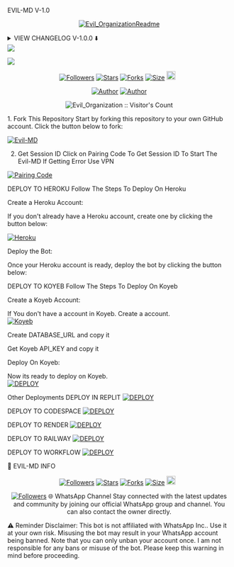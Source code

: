 EVIL-MD V-1.0
<p align="center"> <a href="https://github.com/Jeeryblow/Evil-MD"><img src="http://readme-typing-svg.herokuapp.com?color=red&center=true&vCenter=true&multiline=false&lines=Evil-MD-+v1.0+MultiDevice;Developed+by+Evil_Organization;Give+star+and+forks+this+Repo+🌟" alt="Evil_OrganizationReadme"></a> </p> <details> <summary> VIEW CHANGELOG V-1.0.0 ⬇️ </summary>
All Downloaders Fixed Now.
Reply With Status Seen Added.
Added Control Bot Via Commands.
Overall Performance Improved.
</details>
<a><img src='https://i.imgur.com/LyHic3i.gif'/></a>


<a><img src='https://i.imgur.com/LyHic3i.gif'/></a>

<p align="center"> <a href="https://github.com/Jeeryblow/Evil-MD/followers"><img title="Followers" src="https://img.shields.io/github/followers/Jeeryblow?color=blue&style=flat-square"></a> <a href="https://github.com/Jeeryblow/Evil-MD/stargazers/"><img title="Stars" src="https://img.shields.io/github/stars/Jeeryblow/Evil-MD?color=blue&style=flat-square"></a> <a href="https://github.com/Jeeryblow/Evil-MD/network/members"><img title="Forks" src="https://img.shields.io/github/forks/Jeeryblow/Evil-MD?color=blue&style=flat-square"></a> <a href="https://github.com/Jeeryblow/Evil-MD/"><img title="Size" src="https://img.shields.io/github/repo-size/Jeeryblow/Evil-MD?style=flat-square&color=green"></a> <a href="https://github.com/Jeeryblow/Evil-MD/graphs/commit-activity"><img height="20" src="https://img.shields.io/badge/Maintained%3F-yes-green.svg"></a>   </p> <p align='center'> </p> <p align="center"> <a href="https://github.com/Jeeryblow/Evil-MD"><img title="Author" src="https://img.shields.io/badge/Evil_Organization-black?style=for-the-badge&logo=Github"></a> <a href="https://whatsapp.com/channel/0029VafPB5BC1Fu9h6K7x812"><img title="Author" src="https://img.shields.io/badge/CHANNEL-black?style=for-the-badge&logo=whatsapp"></a> <p align="center"><img src="https://profile-counter.glitch.me/{Evil-MD}/count.svg" alt="Evil_Organization :: Visitor's Count" old_src="https://profile-counter.glitch.me/{Evil_Organization}/count.svg" /></p>
1. Fork This Repository
Start by forking this repository to your own GitHub account. Click the button below to fork:

<a href="https://github.com/Jeeryblow/Evil-MD/fork"><img title="Evil-MD" src="https://img.shields.io/badge/FORK-EVIL-MD-h?color=blue&style=for-the-badge&logo=stackshare"></a>

2. Get Session ID
Click on Pairing Code To Get Session ID To Start The Evil-MD If Getting Error Use VPN

<a href='https://evilmd.onrender.com' target="_blank"><img alt='Pairing Code' src='https://img.shields.io/badge/Get Pairing Code-black?style=for-the-badge&logo=opencv&logoColor=red'/></a>

DEPLOY TO HEROKU
Follow The Steps To Deploy On Heroku

Create a Heroku Account:

If you don't already have a Heroku account, create one by clicking the button below:

<a href='https://signup.heroku.com/' target="_blank"><img alt='Heroku' src='https://img.shields.io/badge/-Create-black?style=for-the-badge&logo=heroku&logoColor=red'/></a>

Deploy the Bot:

Once your Heroku account is ready, deploy the bot by clicking the button below:



DEPLOY TO KOYEB
Follow The Steps To Deploy On Koyeb

Create a Koyeb Account:

If You don't have a account in Koyeb. Create a account.
<br>
<a href='https://app.koyeb.com/auth/signup' target="_blank"><img alt='Koyeb' src='https://img.shields.io/badge/-Create-black?style=for-the-badge&logo=koyeb&logoColor=white'/></a>

Create DATABASE_URL and copy it

Get Koyeb API_KEY and copy it

Deploy On Koyeb:

Now its ready to deploy on Koyeb.
<br>
<a href='https://app.koyeb.com/services/deploy?type=git&repository=Jeeryblow/Evil-MD&ports=3000;http;/&env[SESSION_ID]=null&env[DATABASE_URL]=null&env[KOYEB_API]=null&env[MODE]=public&env[PREFIX]=.&env&env[PORT]=3000&[KOYEB]=true&env[OWNER_NUMBER]=,null&env[OWNER_NAME]=Evil_Organization&env[AUTO_REJECT_CALLS]=false&env[WELCOME]=false&env[AUTO_READ_STATUS]=true&env[STATUS_READ_MSG]=Evil-MD&env[AUTO_REPLY_STATUS]=true&env[AUTO_READ_MESSAGES]=false&env[ALWAYS_ONLINE]=false&env[AUTO_RECORDING]=false&env[AUTO_TYPING]=false&env[AUTO_REACT]=false&env[AUTO_BLOCK]=false&name=null&env[KOYEB_NAME]=evilmd&builder=dockerfile' target="_blank"><img alt='DEPLOY' src='https://img.shields.io/badge/-KOYEB-blue?style=for-the-badge&logo=koyeb&logoColor=white'/></a>

Other Deployments
DEPLOY IN REPLIT
<a href='https://repl.it/github/Jeeryblow/Evil-MD' target="_blank"><img alt='DEPLOY' src='https://img.shields.io/badge/-REPLIT-orange?style=for-the-badge&logo=replit&logoColor=white'/></a>

DEPLOY TO CODESPACE
<a href='https://github.com/codespaces/new' target="_blank"><img alt='DEPLOY' src='https://img.shields.io/badge/CODESPACE-h?color=navy&style=for-the-badge&logo=visualstudiocode'/></a></p>

DEPLOY TO RENDER
<a href='https://dashboard.render.com' target="_blank"><img alt='DEPLOY' src='https://img.shields.io/badge/RENDER-h?color=maroon&style=for-the-badge&logo=render'/></a></p>

DEPLOY TO RAILWAY
<a href='https://railway.app/new' target="_blank"><img alt='DEPLOY' src='https://img.shields.io/badge/RAILWAY-h?color=black&style=for-the-badge&logo=railway'/></a></p>

DEPLOY TO WORKFLOW
<a href='https://whatsapp.com/channel/0029VafPB5BC1Fu9h6K7x812' target="_blank"><img alt='DEPLOY' src='https://img.shields.io/badge/WORKFLOW-h?color=pink&style=for-the-badge&logo=github'/></a></p>

🔗 EVIL-MD INFO
<p align="center"> <a href="https://github.com/Jeeryblow/Evil-MD/followers"><img title="Followers" src="https://img.shields.io/github/followers/Jeeryblow?color=blue&style=square"></a> <a href="https://github.com/Jeeryblow/Evil-MD/stargazers/"><img title="Stars" src="https://img.shields.io/github/stars/Jeeryblow/Evil-MD?color=blue&style=square"></a> <a href="https://github.com/Jeeryblow/Evil-MD/network/members"><img title="Forks" src="https://img.shields.io/github/forks/Jeeryblow/Evil-MD?color=blue&style=square"></a> <a href="https://github.com/Jeeryblow/Evil-MD/"><img title="Size" src="https://img.shields.io/github/repo-size/Jeeryblow/Evil-MD?style=square&color=green"></a> <a href="https://github.com/Jeeryblow/Evil-MD/graphs/commit-activity"><img height="20" src="https://img.shields.io/badge/Maintained%3F-yes-green.svg"></a>   <p align="center"> <a href="https://github.com/Jeeryblow/Evil-MD/blob/main/LICENSE"><img title="Followers" src="https://img.shields.io/github/license/Jeeryblow/Evil-MD?color=green&label=License&style=square"></a>
🌐 WhatsApp Channel
Stay connected with the latest updates and community by joining our official WhatsApp group and channel. You can also contact the owner directly.



⚠️ Reminder
Disclaimer: This bot is not affiliated with WhatsApp Inc.. Use it at your own risk.
Misusing the bot may result in your WhatsApp account being banned. Note that you can only unban your account once.
I am not responsible for any bans or misuse of the bot. Please keep this warning in mind before proceeding.
